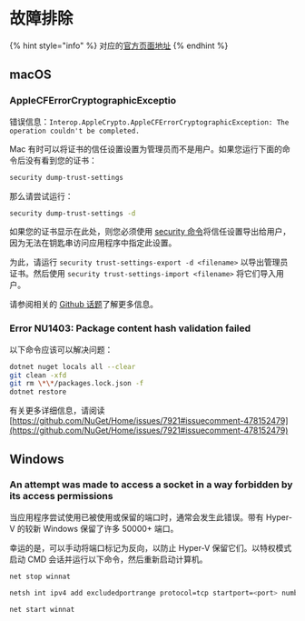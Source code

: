 # 故障排除

{% hint style="info" %}
对应的[官方页面地址](https://contributing.bitwarden.com/docs/server/troubleshooting)
{% endhint %}

## macOS

### AppleCFErrorCryptographicExceptio <a href="#applecferrorcryptographicexception" id="applecferrorcryptographicexception"></a>

错误信息：`Interop.AppleCrypto.AppleCFErrorCryptographicException: The operation couldn't be completed.`

Mac 有时可以将证书的信任设置设置为管理员而不是用户。如果您运行下面的命令后没有看到您的证书：

```bash
security dump-trust-settings
```

那么请尝试运行：

```bash
security dump-trust-settings -d
```

如果您的证书显示在此处，则您必须使用 [security 命令](https://ss64.com/osx/security.html)将信任设置导出给用户，因为无法在钥匙串访问应用程序中指定此设置。

为此，请运行 `security trust-settings-export -d <filename>` 以导出管理员证书。然后使用 `security trust-settings-import <filename>` 将它们导入用户。

请参阅相关的 [Github 话题](https://github.com/dotnet/runtime/issues/59703)了解更多信息。

### Error NU1403: Package content hash validation failed <a href="#error-nu1403-package-content-hash-validation-failed" id="error-nu1403-package-content-hash-validation-failed"></a>

以下命令应该可以解决问题：

```bash
dotnet nuget locals all --clear  
git clean -xfd  
git rm \*\*/packages.lock.json -f  
dotnet restore
```

有关更多详细信息，请阅读 [https://github.com/NuGet/Home/issues/7921#issuecomment-478152479](https://github.com/NuGet/Home/issues/7921#issuecomment-478152479)

## Windows

### An attempt was made to access a socket in a way forbidden by its access permissions <a href="#an-attempt-was-made-to-access-a-socket-in-a-way-forbidden-by-its-access-permissions" id="an-attempt-was-made-to-access-a-socket-in-a-way-forbidden-by-its-access-permissions"></a>

当应用程序尝试使用已被使用或保留的端口时，通常会发生此错误。带有 Hyper-V 的较新 Windows 保留了许多 50000+ 端口。

幸运的是，可以手动将端口标记为反向，以防止 Hyper-V 保留它们。以特权模式启动 CMD 会话并运行以下命令，然后重新启动计算机。

```bash
net stop winnat

netsh int ipv4 add excludedportrange protocol=tcp startport=<port> numberofports=1 store=persistent

net start winnat
```

